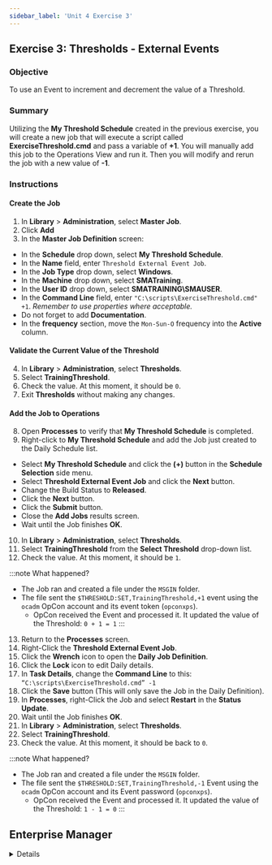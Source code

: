 ```yaml
---
sidebar_label: 'Unit 4 Exercise 3'
---
```


## Exercise 3: Thresholds - External Events

### Objective 

To use an Event to increment and decrement the value of a Threshold.

### Summary

Utilizing the **My Threshold Schedule** created in the previous exercise, you will create a new job that will execute a script called **ExerciseThreshold.cmd** and pass a variable of **+1**. You will manually add this job to the Operations View and run it. Then you will modify and rerun the job with a new value of **-1**.

### Instructions

#### Create the Job

1.	In **Library** > **Administration**, select **Master Job**.
2.  Click **Add**
3.	In the **Master Job Definition** screen:
* In the **Schedule** drop down, select **My Threshold Schedule**.
* In the **Name** field, enter ```Threshold External Event Job```.
* In the **Job Type** drop down, select **Windows**.
* In the **Machine** drop down, select **SMATraining**.
* In the **User ID** drop down, select **SMATRAINING\SMAUSER**.
* In the **Command Line** field, enter ```"C:\scripts\ExerciseThreshold.cmd" +1```. _Remember to use properties where acceptable._
* Do not forget to add **Documentation**.
* In the **frequency** section, move the ```Mon-Sun-O``` frequency into the **Active** column.
  
#### Validate the Current Value of the Threshold

4.	In **Library** > **Administration**, select **Thresholds**.
5.	Select **TrainingThreshold**.
6.	Check the value. At this moment, it should be ```0```.
7.  Exit **Thresholds** without making any changes.

#### Add the Job to Operations

8.	Open **Processes** to verify that **My Threshold Schedule** is completed.
9. Right-click to **My Threshold Schedule** and add the Job just created to the Daily Schedule list.
* Select **My Threshold Schedule** and click the **(+)** button in the **Schedule Selection** side menu.
* Select **Threshold External Event Job** and click the **Next** button.
* Change the Build Status to **Released**.
* Click the **Next** button.
* Click the **Submit** button.
* Close the **Add Jobs** results screen.
* Wait until the Job finishes **OK**.
10.	In **Library** > **Administration**, select **Thresholds**.
11.	Select **TrainingThreshold** from the **Select Threshold** drop-down list.
12.	Check the value. At this moment, it should be ```1```. 

:::note
What happened?
* The Job ran and created a file under the ```MSGIN``` folder. 
* The file sent the ```$THRESHOLD:SET,TrainingThreshold,+1``` event using the ```ocadm``` OpCon account and its event token (```opconxps```).
  * OpCon received the Event and processed it. It updated the value of the Threshold: ```0 + 1 = 1```
:::

13.	Return to the **Processes** screen.
14.	Right-Click the **Threshold External Event Job**.
15. Click the **Wrench** icon to open the **Daily Job Definition**.
16. Click the **Lock** icon to edit Daily details.
17.	In **Task Details**, change the **Command Line** to this: ```“C:\scripts\ExerciseThreshold.cmd” -1```
18.	Click the **Save** button (This will only save the Job in the Daily Definition).
19.	In **Processes**, right-Click the Job and select **Restart** in the **Status Update**.
20.	Wait until the Job finishes **OK**.
21.	In **Library** > **Administration**, select **Thresholds**.
22.	Select **TrainingThreshold**.
23.	Check the value. At this moment, it should be back to ```0```. 

:::note
What happened?
* The Job ran and created a file under the ```MSGIN``` folder. 
* The file sent the ```$THRESHOLD:SET,TrainingThreshold,-1``` Event using the ```ocadm``` OpCon account and its Event password (```opconxps```).
  * OpCon received the Event and processed it. It updated the value of the Threshold: ```1 - 1 = 0```
:::



## Enterprise Manager

<details>


:::tip [Walkthrough Video - Unit 4 Exercise 3](../static/videobasic/U4E3.mp4)

:::


1.	Open **Enterprise Manager**.
2.	Under the **Administration** topic, Double-Click **Job Master**.
3.	Select **My Threshold Schedule** from the Schedule drop-down list.
4.	Click the **Add** button on the **Job Master** toolbar.
5.	Add a new Job named **Threshold External Event Job**.
6.	Setup this Job to run the **script** named ```ExerciseThreshold.cmd```, passing ```+1``` as a parameter:
	* The command line must be: 
	```
	“C:\scripts\ExerciseThreshold.cmd” +1
	```
	* The Job will run on the ```SMATraining``` machine
	* Use the ```SMATRAINING\SMAUSER``` User ID 
	* Add the ```Example-Mon-Sun-O``` Frequency to the Job (refer to Job definition in Unit 1 for help).
	* Do not forget to add **Documentation**.
7.	Under **Administration**, Double-Click **Thresholds**.
8.	Select **TrainingThreshold** from the **Select Threshold** drop-down list.
9.	Check the value. At this moment, it should be ```0```.
10.	Close the **Thresholds** tab.
11.	Open one of the Operations view (**Matrix** or **List**).
12.	Check if the **My Threshold Schedule** is Completed.
	* If it is not Completed, Cancel all the Jobs.
	* Wait until the Schedule is **Completed**.
13.	Right-Click the **My Threshold Schedule> Maintenance> Add Jobs**.
14.	Check the checkbox for the **Threshold External Event Job** and then click **Add Job**.
15.	Select the **Released** radio button and click **Yes**.
16.	Click **Close**.
17.	Wait until the Job finishes **OK**.
18.	Under **Administration**, Double-Click **Thresholds**.
19.	Select **TrainingThreshold** from the **Select Threshold** drop-down list.
20.	Check the value. At this moment, it should be ```1```. What happened?
	* The Job ran and created a file under the ```MSGIN``` folder. The file sent the ```$THRESHOLD:SET,TrainingThreshold,+1``` Event using the ```ocadm``` OpCon account and its Event password (```opconxps```).
	* OpCon received the Event and processed it. It updated the value of the Threshold: ```0 + 1 = 1```
21.	Close the Thresholds tab.
22.	Go back to one of your **Operations Views**.
23.	Right-Click the **Threshold External Event Job> Maintenance> Edit Daily Job**.
24.	Change the **Command Line** to this: ```“C:\scripts\ExerciseThreshold.cmd” -1```
25.	Click the **Save** button in the **Daily Job** toolbar (_Do not save the Job to the Master_).
26.	Close the Job Daily (**Threshold External Event Job**) tab.
27.	Right-Click the Job and select **Restart**.
28.	Wait until the Job finishes **OK**.
29.	Under **Administration**, Double-Click **Thresholds**.
30.	Select **TrainingThreshold** from the **Select Threshold** drop-down list.
31.	Check the value. At this moment, it should be back to ```0```. What happened?
	* The Job ran and created a file under the ```MSGIN``` folder. The file sent the ```$THRESHOLD:SET,TrainingThreshold,-1``` Event using the ```ocadm``` OpCon account and its Event password (```opconxps```).
	* OpCon received the Event and processed it. It updated the value of the Threshold: ```1 - 1 = 0```
32.	Close the **Thresholds** tab.

</details>